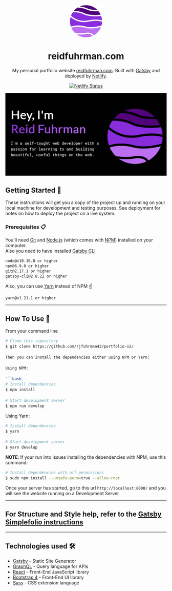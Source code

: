 <div align="center">
  <img alt="Logo" src="src/images/planet.png" width="100" />
</div>
<h1 align="center">
    reidfuhrman.com
</h1>

<p align="center">
  My personal portfolio website <a href="https://www.reidfuhrman.com">reidfuhrman.com</a>. Built with <a href="https://www.gatsbyjs.com/">Gatsby</a> and deployed by <a href="https://www.netlify.com/">Netlify</a>.
</p>

<p align="center">
  <a href="https://app.netlify.com/sites/brave-agnesi-3e8769/deploys" target="_blank">
    <img src="https://api.netlify.com/api/v1/badges/63afec8c-0cda-4beb-bc8c-856845dca686/deploy-status" alt="Netlify Status" />
  </a>
</p>

![image](static/embedPreviewImage.jpg?raw=true "Preview")

## Getting Started 🚀

These instructions will get you a copy of the project up and running on your local machine for development and testing purposes. See deployment for notes on how to deploy the project on a live system.

### Prerequisites 📋

You'll need [Git](https://git-scm.com) and [Node.js](https://nodejs.org/en/download/) (which comes with [NPM](http://npmjs.com)) installed on your computer.\
Also you need to have installed [Gatsby CLI](https://www.gatsbyjs.org/docs/quick-start/)

```
node@v10.16.0 or higher
npm@6.9.0 or higher
git@2.17.1 or higher
gatsby-cli@2.8.22 or higher
```

Also, you can use [Yarn](https://yarnpkg.com/) instead of NPM ☝️

```
yarn@v1.21.1 or higher
```

---

## How To Use 🔧

From your command line

```bash
# Clone this repository
$ git clone https://github.com/rjfuhrman42/portfolio-v2/

Then you can install the dependencies either using NPM or Yarn:

Using NPM:

```bash
# Install dependencies
$ npm install

# Start development server
$ npm run develop
```

Using Yarn:

```bash
# Install dependencies
$ yarn

# Start development server
$ yarn develop
```

**NOTE**:
If your run into issues installing the dependencies with NPM, use this command:

```bash
# Install dependencies with all permissions
$ sudo npm install --unsafe-perm=true --allow-root
```

Once your server has started, go to this url `http://localhost:8000/` and you will see the website running on a Development Server

---

## For Structure and Style help, refer to the <a href="https://github.com/cobidev/gatsby-simplefolio#instructions">Gatsby Simplefolio instructions </a>

---

## Technologies used 🛠️

- [Gatsby](https://www.gatsbyjs.org/) - Static Site Generator
- [GraphQL](https://graphql.org/) - Query language for APIs
- [React](https://es.reactjs.org/) - Front-End JavaScript library
- [Bootstrap 4](https://getbootstrap.com/docs/4.3/getting-started/introduction/) - Front-End UI library
- [Sass](https://sass-lang.com/documentation) - CSS extension language
